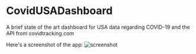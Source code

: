 # CovidUSADashboard
A brief state of the art dashboard for USA data regarding COVID-19 and the API from covidtracking.com


Here's a screenshot of the app:
![screenshot](https://user-images.githubusercontent.com/52504915/171604454-bc464b45-4adb-4e39-98d0-a08d1328407a.png)
